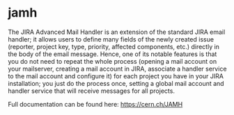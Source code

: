 jamh
====

The JIRA Advanced Mail Handler is an extension of the standard JIRA email handler; 
it allows users to define many fields of the newly created issue (reporter, project key, type, 
priority, affected components, etc.) directly in the body of the email message. Hence, one of 
its notable features is that you do not need to repeat the whole process (opening a mail account 
on your mailserver, creating a mail account in JIRA, associate a handler service to the mail 
account and configure it) for each project you have in your JIRA installation; you just do the 
process once, setting a global mail account and handler service that will receive messages for all projects.

Full documentation can be found here: https://cern.ch/JAMH
